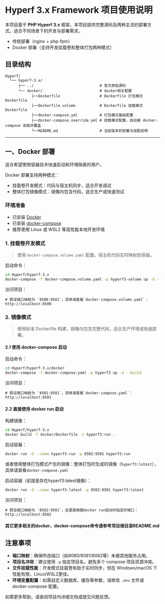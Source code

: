 # Hyperf 3.x Framework 项目使用说明

本项目基于 **PHP Hyperf 3.x** 框架，本项目提供完整源码及两种主流的部署方式，适合不同场景下的开发与部署需求。

- 传统部署（nginx + php-fpm）
- Docker 部署（支持开发挂载卷和整体打包两种模式）

## 目录结构

```text
Hyperf/
  └── hyperf-3.x/
      ├── ../                              # 官方原始源码
      └── docker/                          # docker相关配置
            ├──Dockerfile                  # Dockerfile 打包模式Dockerfile
            ├──Dockerfile.volume           # Dockerfile 挂载模式Dockerfile
            ├──docker-compose.yml          # 打包模式基础配置
            ├──docker-compose.override.yml # 挂载模式配置，自动被 docker-compose 读取并覆盖
            └──README.md                   # 当前版本的部署与适配说明
```

---

## 一、Docker 部署

适合希望使用容器技术快速启动和环境隔离的用户。

Docker 部署支持两种模式：

- 挂载卷开发模式：代码与宿主机同步，适合开发调试
- 整体打包镜像模式：镜像内包含代码，适合生产或快速测试

### 环境准备

- 已安装 [Docker](https://docs.docker.com/get-docker/)
- 已安装 [docker-compose](https://docs.docker.com/compose/install/)
- 推荐使用 Linux 或 WSL2 等高性能本地开发环境

### 1. 挂载卷开发模式

> 使用 `docker-compose.volume.yaml` 配置，宿主机代码实时映射到容器。

启动命令：

```bash
cd Hyperf/hyperf-3.x
docker-compose -f docker-compose.volume.yaml -p hyperf3-volume up -d --build
```

访问项目：

```
# 假设端口映射为 `8500:9501`，具体请查看`docker-compose.volume.yaml`：
http://localhost:8500
```

### 2. 镜像模式

> 使用标准 Dockerfile 构建，镜像内包含完整代码，适合生产环境或快速部署。

#### 2.1 使用 docker-compose 启动

启动命令：

```bash
cd Hyperf/hyperf-3.x/docker
docker-compose -f docker-compose.yaml -p hyperf3 up -d --build
```

访问项目：

```
# 假设端口映射为 `8501:9501`，具体请查看`docker-compose.yaml`：
http://localhost:8501
```

#### 2.2 直接使用 docker run 启动

构建镜像：

```bash
cd Hyperf/hyperf-3.x
docker build -f docker/Dockerfile -t hyperf3:run .
```

启动容器：

```bash
docker run -d --name hyperf3-run -p 8502:9501 hyperf3:run
```

或者使用整体打包模式产生的镜像：整体打包时生成的镜像（`hyperf3:latest`），具体请查看`docker-compose.yaml`

启动容器（前提是存在hyperf3:latest镜像）：

```bash
docker run -d --name hyperf3-latest -p 8502:9501 hyperf3:latest
```

访问项目：

```
# 假设端口映射为 `8502:9501`，这里是根据docker run启动时指定的端口：
http://localhost:8502
```

#### 其它更多相关的docker、docker-compose命令请参考项目根目录README.md

## 注意事项

- **端口映射**：确保所选端口（如8080/8081/8082等）未被其他服务占用。
- **项目名冲突**：建议使用 `-p` 指定项目名，避免多个 compose 项目资源冲突。
- **文件挂载性能**：开发模式挂载卷有助于实时同步，但在 Windows/macOS 下性能有限，Linux/WSL2更佳。
- **环境变量配置**：如需自定义数据库、缓存等参数，请修改 `.env` 文件或 docker-compose 配置。

如需更多帮助，请查阅项目内详细文档或提交问题反馈。
